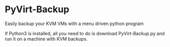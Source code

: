 # PyVirt-Backup
Easily backup your KVM VMs with a menu driven python program

If Python3 is installed, all you need to do is download PyVirt-Backup.py and run it on a machine with KVM backups.
